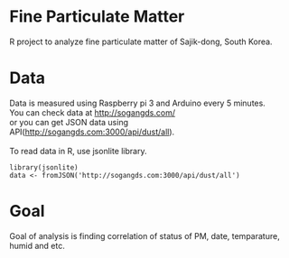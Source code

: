 # Fine Particulate Matter
R project to analyze fine particulate matter of Sajik-dong, South Korea.

# Data
Data is measured using Raspberry pi 3 and Arduino every 5 minutes.<br>
You can check data at http://sogangds.com/<br>
or you can get JSON data using API(http://sogangds.com:3000/api/dust/all).<br><br>
To read data in R, use jsonlite library.<br>
```
library(jsonlite)
data <- fromJSON('http://sogangds.com:3000/api/dust/all')
```

# Goal
Goal of analysis is finding correlation of status of PM, date, temparature, humid and etc.
